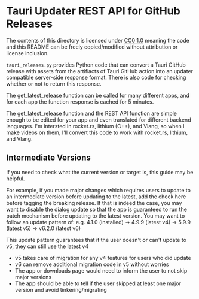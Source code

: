 # Tauri Updater REST API for GitHub Releases

The contents of this directory is licensed under [CC0 1.0](https://creativecommons.org/publicdomain/zero/1.0/) meaning the code and this README
can be freely copied/modified without attribution or license inclusion.

`tauri_releases.py` provides Python code that can convert a Tauri GitHub release with assets from the artifiacts of Tauri GitHub action into
an updater compatible server-side response format. There is also code for checking whether or not to return this response.

The get_latest_release function can be called for many different apps, and for each app the function response is cached for 5 minutes.

The get_latest_release function and the REST API function are simple enough to be edited for your app and even translated for
different backend languages. I'm intersted in rocket.rs, lithium (C++), and Vlang, so when I make videos on them, I'll convert this code
to work with rocket.rs, lithium, and Vlang.

## Intermediate Versions

If you need to check what the current version or target is, this guide may be helpful.

For example, if you made major changes which requires users to update to an intermediate version before updating to the latest, add the check here before tagging the breaking release.
If that is indeed the case, you may want to disable the dialog update so that the app is guaranteed to run the patch mechanism before updating to the latest version.
You may want to follow an update pattern of:
 e.g. 4.1.0 (installed) -> 4.9.9 (latest v4) -> 5.9.9 (latest v5) -> v6.2.0 (latest v6)

This update pattern guarantees that if the user doesn't or can't update to v5, they can still use the latest v4

- v5 takes care of migration for any v4 features for users who did update
- v6 can remove additional migration code in v5 without worries
- The app or downloads page would need to inform the user to not skip major versions
- The app should be able to tell if the user skipped at least one major version and avoid tinkering/migrating
